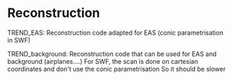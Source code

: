 # Reconstruction

TREND_EAS:
Reconstruction code adapted for EAS (conic parametrisation in SWF)

TREND_background:
Reconstruction code that can be used for EAS and background (airplanes....)
For SWF, the scan is done on cartesian coordinates and don't use the conic parametrisation
So it should be slower
